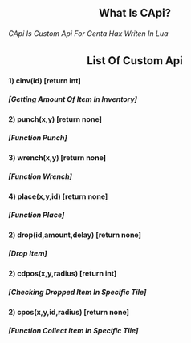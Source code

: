 <h2 align="center">What Is CApi?</h2>

<h6>CApi Is Custom Api For Genta Hax Writen In Lua</h6>

<h2 align="center">List Of Custom Api</h2>

<h4>1) cinv(id) [return int]</h4>
<h5>[Getting Amount Of Item In Inventory]</h5>
<h4>2) punch(x,y) [return none]</h4>
<h5>[Function Punch]</h5>
<h4>3) wrench(x,y) [return none]</h4>
<h5>[Function Wrench]</h5>
<h4>4) place(x,y,id) [return none]</h4>
<h5>[Function Place]</h5>
<h4>2) drop(id,amount,delay) [return none]</h4>
<h5>[Drop Item]</h5>
<h4>2) cdpos(x,y,radius) [return int]</h4>
<h5>[Checking Dropped Item In Specific Tile]</h5>
<h4>2) cpos(x,y,id,radius) [return none]</h4>
<h5>[Function Collect Item In Specific Tile]</h5>
